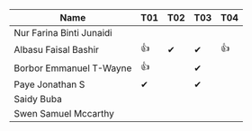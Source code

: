 |Name                              |T01 |T02 |T03 |T04 |
|----------------------------------|----|----|----|----|
|Nur Farina Binti Junaidi          |    |    |    |    |
|Albasu Faisal Bashir              | 👍 | ✔ | ✔  | 👍 |
|Borbor Emmanuel T-Wayne           | 👍 |    | ✔  |    |
|Paye Jonathan S                   | ✔  |    | ✔ |    |
|Saidy Buba                        |    |    |    |    |
|Swen Samuel Mccarthy              |    |    |    |    |
